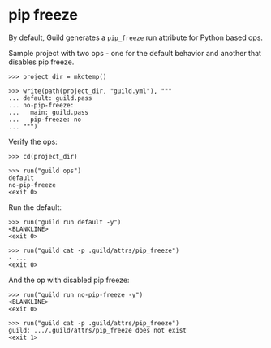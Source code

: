 # pip freeze

By default, Guild generates a `pip_freeze` run attribute for Python
based ops.

Sample project with two ops - one for the default behavior and another
that disables pip freeze.

    >>> project_dir = mkdtemp()

    >>> write(path(project_dir, "guild.yml"), """
    ... default: guild.pass
    ... no-pip-freeze:
    ...   main: guild.pass
    ...   pip-freeze: no
    ... """)

Verify the ops:

    >>> cd(project_dir)

    >>> run("guild ops")
    default
    no-pip-freeze
    <exit 0>

Run the default:

    >>> run("guild run default -y")
    <BLANKLINE>
    <exit 0>

    >>> run("guild cat -p .guild/attrs/pip_freeze")
    - ...
    <exit 0>

And the op with disabled pip freeze:

    >>> run("guild run no-pip-freeze -y")
    <BLANKLINE>
    <exit 0>

    >>> run("guild cat -p .guild/attrs/pip_freeze")
    guild: .../.guild/attrs/pip_freeze does not exist
    <exit 1>
